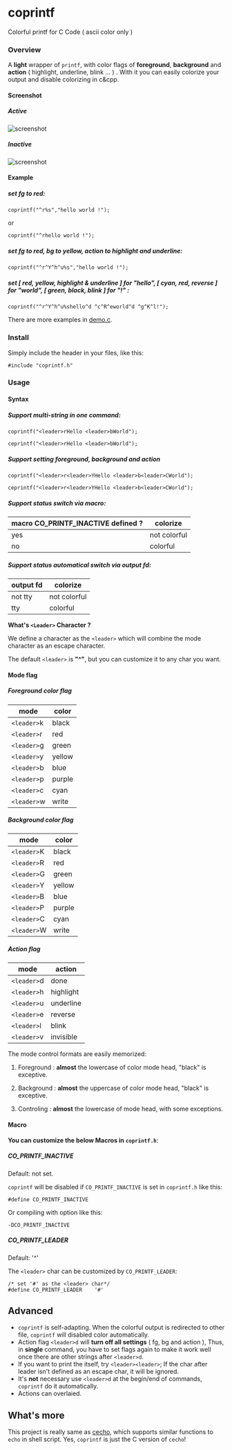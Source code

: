 # coprintf #

Colorful printf for C Code ( ascii color only )

### Overview ###

A **light** wrapper of `printf`, with color flags of **foreground**, **background** and **action** ( highlight, underline, blink ... ) . With it you can easily colorize your output and disable colorizing in c&cpp.

#### Screenshot ####

##### Active #####

![screenshot](https://raw.github.com/springlie/coprintf/master/screenshot.png)

##### Inactive #####

![screenshot](https://raw.github.com/springlie/coprintf/master/screenshot2.png)

#### Example ####

##### set fg to red: #####
	
	coprintf("^r%s","hello world !");

or

	coprintf("^rhello world !");

##### set fg to red, bg to yellow, action to highlight and underline: #####

	coprintf("^r^Y^h^u%s","hello world !");

##### set [ red, yellow, highlight & underline ] for "hello", [ cyan, red, reverse ] for "world", [ green, black, blink ] for "!" : #####

	coprintf("^r^Y^h^u%shello^d ^c^R^eworld^d ^g^K^l!");

There are more examples in [demo.c](https://github.com/springlie/coprintf/blob/master/demo.c).

### Install ###

Simply include the header in your files, like this:

`#include "coprintf.h"`

### Usage ###

#### Syntax ####

##### Support multi-string in one command: #####

	coprintf("<leader>rHello <leader>bWorld");

	ceprintf("<leader>rHello <leader>bWorld");

##### Support setting foreground, background and action #####

	coprintf("<leader>r<leader>YHello <leader>b<leader>CWorld");

	ceprintf("<leader>r<leader>YHello <leader>b<leader>CWorld");

##### Support status switch via macro: #####

| macro CO_PRINTF_INACTIVE defined ? | colorize     |
| ---------------------------------- | ------------ |
| yes                                | not colorful |
| no                                 | colorful     |

##### Support status automatical switch via output fd: #####

| output fd	| colorize     |
| --------- | ------------ |
| not tty	| not colorful |
| tty       | colorful     |

**What's `<Leader>` Character ?**

We define a character as the `<leader>` which will combine the mode character as an escape character.

The default `<leader>` is **"^"**, but you can customize it to any char you want.


#### Mode flag ####

##### Foreground color flag #####

| mode		  | color  |
| ----------- | ------ |
| `<leader>`k | black  |
| `<leader>`r | red    |
| `<leader>`g | green  |
| `<leader>`y | yellow |
| `<leader>`b | blue   |
| `<leader>`p | purple |
| `<leader>`c | cyan   |
| `<leader>`w | write  |

##### Background color flag #####

| mode        | color  |
| ----------- | ------ |
| `<leader>`K | black  |
| `<leader>`R | red    |
| `<leader>`G | green  |
| `<leader>`Y | yellow |
| `<leader>`B | blue   |
| `<leader>`P | purple |
| `<leader>`C | cyan   |
| `<leader>`W | write  |

##### Action flag #####

| mode		  | action    |
| ----------- | --------- |
| `<leader>`d | done      |
| `<leader>`h | highlight |
| `<leader>`u | underline |
| `<leader>`e | reverse   |
| `<leader>`l | blink     |
| `<leader>`v | invisible |

The mode control formats are easily memorized:

1. Foreground : **almost** the lowercase of color mode head, "black" is exceptive.
	
2. Background : **almost** the uppercase of color mode head, "black" is exceptive.

3. Controling : **almost** the lowercase of mode head, with some exceptions.

#### Macro ####

**You can customize the below Macros in `coprintf.h`**:

##### CO_PRINTF_INACTIVE #####

Default: not set.

`coprintf` will be disabled if `CO_PRINTF_INACTIVE` is set in `coprintf.h` like this:

	#define CO_PRINTF_INACTIVE

Or compiling with option like this:

	-DCO_PRINTF_INACTIVE

##### CO_PRINTF_LEADER #####

Default: '^'

The `<leader>` char can be customized by `CO_PRINTF_LEADER`:

	/* set '#' as the <leader> char*/
	#define CO_PRINTF_LEADER	'#'

## Advanced ##

- `coprintf` is self-adapting. When the colorful output is redirected to other file, `coprintf` will disabled color automatically.
- Action flag `<leader>d` will **turn off all settings** ( fg, bg and action ), Thus, in **single** command, you have to set flags again to make it work well once there are other strings after `<leader>d`.
- If you want to print the <leader> itself, try `<leader><leader>`; If the char after leader isn't defined as an escape char, it will be ignored.
- It's **not** necessary use `<leader>d` at the begin/end of commands, `coprintf` do it automatically.
- Actions can overlaied.

## What's more ##

This project is really same as [cecho](https://github.com/springlie/cecho), which supports similar functions to `echo` in shell script. Yes, `coprintf` is just the C version of `cecho`!
